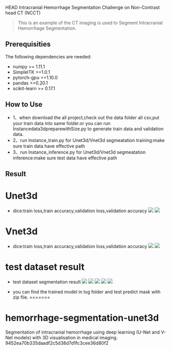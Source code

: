 HEAD
Intracranial Hemorrhage Segmentation Challenge on Non-Contrast head CT (NCCT)
> This is an example of the CT imaging is used to Segment Intracranial Hemorrhage Segmentation.

## Prerequisities
The following dependencies are needed:
- numpy >= 1.11.1
- SimpleITK >=1.0.1
- pytorch-gpu ==1.10.0
- pandas >=0.20.1
- scikit-learn >= 0.17.1

## How to Use
* 1、when download the all project,check out the data folder all csv,put your train data into same folder.or you can run Instancedata3dpreparewithSize.py to generate train data and validation data.
* 2、run Instance_train.py for Unet3d/Vnet3d segmeatation training:make sure train data have effective path
* 3、run Instance_inference.py for Unet3d/Vnet3d segmeatation inference:make sure test data have effective path

## Result

# Unet3d
* dice:train loss,train accuracy,validation loss,validation accuracy
![](Unet_train_loss_valdation_lossplot.png)
![](Unet_train_accuracy_valdation_accuracyplot.png)

# Vnet3d
* dice:train loss,train accuracy,validation loss,validation accuracy
![](Vnet_train_loss_valdation_lossplot.png)
![](Vnet_train_accuracy_valdation_accuracyplot.png)

# test dataset result
* test dataset segmentation result
![](1.png)
![](2.png)
![](3.png)
![](4.png)
![](5.png)


* you can find the trained model in log folder and test predict mask with zip file.
=======
# hemorrhage-segmentation-unet3d
Segmentation of intracranial hemorrhage using deep learning (U-Net and V-Net models) with 3D visualisation in medical imaging.
9452ea70b335daadf2c5d38d7d1fc3cee36d80f2
